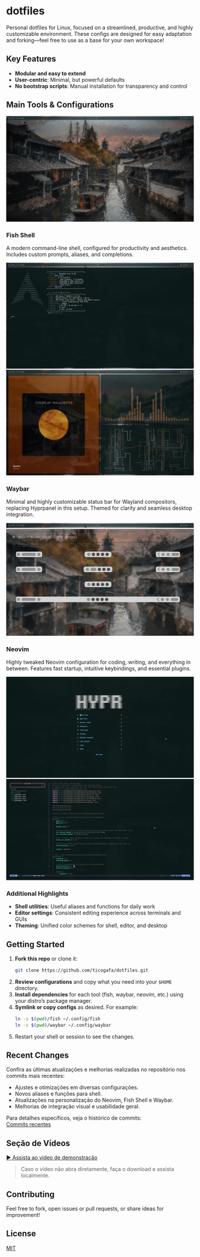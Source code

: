 # dotfiles

Personal dotfiles for Linux, focused on a streamlined, productive, and highly customizable environment. These configs are designed for easy adaptation and forking—feel free to use as a base for your own workspace!

## Key Features

- **Modular and easy to extend**
- **User-centric**: Minimal, but powerful defaults
- **No bootstrap scripts**: Manual installation for transparency and control

## Main Tools & Configurations

![Desktop Screenshot](screenshots/desktop.png)

### Fish Shell

A modern command-line shell, configured for productivity and aesthetics. Includes custom prompts, aliases, and completions.

![Fish Shell Screenshot](screenshots/fish.png)
![Fish Shell Screenshot](screenshots/fish-1.png)

### Waybar

Minimal and highly customizable status bar for Wayland compositors, replacing Hyprpanel in this setup. Themed for clarity and seamless desktop integration.

![Waybar Screenshot](screenshots/waybar.png)
![Waybar Screenshot](screenshots/waybar-1.png)

### Neovim

Highly tweaked Neovim configuration for coding, writing, and everything in between. Features fast startup, intuitive keybindings, and essential plugins.

![Neovim Screenshot](screenshots/nvim.png)
![Neovim Screenshot](screenshots/nvim-1.png)

### Additional Highlights

- **Shell utilities**: Useful aliases and functions for daily work
- **Editor settings**: Consistent editing experience across terminals and GUIs
- **Theming**: Unified color schemes for shell, editor, and desktop

## Getting Started

1. **Fork this repo** or clone it:
    ```bash
    git clone https://github.com/ticogafa/dotfiles.git
    ```
2. **Review configurations** and copy what you need into your `$HOME` directory.
3. **Install dependencies** for each tool (fish, waybar, neovim, etc.) using your distro’s package manager.
4. **Symlink or copy configs** as desired. For example:
    ```bash
    ln -s $(pwd)/fish ~/.config/fish
    ln -s $(pwd)/waybar ~/.config/waybar
    ```
5. Restart your shell or session to see the changes.

## Recent Changes

Confira as últimas atualizações e melhorias realizadas no repositório nos commits mais recentes:

- Ajustes e otimizações em diversas configurações.
- Novos aliases e funções para shell.
- Atualizações na personalização do Neovim, Fish Shell e Waybar.
- Melhorias de integração visual e usabilidade geral.

Para detalhes específicos, veja o histórico de commits:  
[Commits recentes](https://github.com/ticogafa/dotfiles/commits/main)

## Seção de Vídeos

[▶️ Assista ao vídeo de demonstração](video/2025-08-22-14-55-43.mp4)

> Caso o vídeo não abra diretamente, faça o download e assista localmente.

## Contributing

Feel free to fork, open issues or pull requests, or share ideas for improvement!

## License

[MIT](LICENSE)
